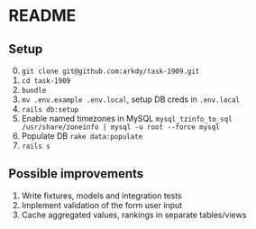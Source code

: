 # README

## Setup

0. `git clone git@github.com:arkdy/task-1909.git `
0. `cd task-1909`
1. `bundle`
2. `mv .env.example .env.local`, setup DB creds in `.env.local`
3. `rails db:setup`
4. Enable named timezones in MySQL `mysql_tzinfo_to_sql /usr/share/zoneinfo | mysql -u root --force mysql`
5. Populate DB `rake data:populate` 
6. `rails s`

## Possible improvements

1. Write fixtures, models and integration tests
2. Implement validation of the form user input
3. Cache aggregated values, rankings in separate tables/views

